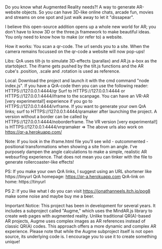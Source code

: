 Do you know what Augmented Reality needs?! 
A way to generate AR-website objects. So you can have 3D-like online chats, arcade fun, movies and streams on one spot and just walk away to let it "dissapear". 

I believe this open-source addition opens up a whole new world for AR; you don't have to know 3D or the three.js framework to make beautiful ideas. You only need to know how to make (or refer to) a website.

How it works: 
You scan a qr-code. The url sends you to a site. When the camera remains focussed on the qr-code a website will now pop-ups! 

Libs:
QrA uses tilt-js to simulate 3D-effects (parallax) and AR.js a-box as the startobject. 
The iframe gets pushed by the tilt.js functions and the AR cube's .position, .scale and .rotation is used as reference.

Local:
Download the project and launch it with the cmd command "node index.js".
If you have a QrA-code then you can use the following reader: HTTPS://127.0.0.1:4444/qr
Surf to  HTTPS://127.0.0.1:4444 or HTTPS://127.0.0.1:4444/iframe to the scanpage. 
You can have an VR-AR [very experimental!] experience if you go to  HTTPS://127.0.0.1:4444/vrframe.
If you want to generate your own QrA links; surf to  HTTPS://127.0.0.1:4444/qramaker after launching the project. 
A version without a border can be called by HTTPS://127.0.0.1:4444/noborderframe.
The VR version [very experimental!] is  HTTPS://127.0.0.1:4444/vrqramaker
=> The above urls also work on https://qr-a.herokuapp.com/ 


Note:
If you look in the iframe.html file you'll see wild - outcommented - positional transformations when showing a site from an angle. I've purposely dampen the angle calculations to make a simple, realistic AR websurfing experience. 
That does not mean you can tinker with the file to generate rollercoaster-like effects! 



PS: 
If you make your own QrA links, I suggest using an URL shortener like https://tinyurl
QrA homepage: https://qr-a.herokuapp.com  QrA-link on home: https://tinyurl

PS 2:
If you like what I do you can visit https://jonathanneels.itch.io/pog8 make some noise and maybe buy me a beer.


Important Notice:
This project has been in development for several years. It includes a subproject called "Augme," which uses the MindAR.js library to create web pages with augmented reality. 
Unlike traditional QR(A)-based AR projects, Augme uses complex images as AR references instead of classic QR(A) codes. This approach offers a more dynamic and complex AR experience.
Please note that while the Augme subproject itself is not open source, its underlying code is. I encourage you to use it to create something unique!






